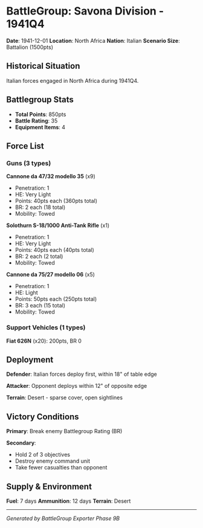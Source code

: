 # BattleGroup: Savona Division - 1941Q4

**Date**: 1941-12-01
**Location**: North Africa
**Nation**: Italian
**Scenario Size**: Battalion (1500pts)

## Historical Situation

Italian forces engaged in North Africa during 1941Q4.

## Battlegroup Stats

- **Total Points**: 850pts
- **Battle Rating**: 35
- **Equipment Items**: 4

## Force List

### Guns (3 types)

**Cannone da 47/32 modello 35** (x9)
- Penetration: 1
- HE: Very Light
- Points: 40pts each (360pts total)
- BR: 2 each (18 total)
- Mobility: Towed

**Solothurn S-18/1000 Anti-Tank Rifle** (x1)
- Penetration: 1
- HE: Very Light
- Points: 40pts each (40pts total)
- BR: 2 each (2 total)
- Mobility: Towed

**Cannone da 75/27 modello 06** (x5)
- Penetration: 1
- HE: Light
- Points: 50pts each (250pts total)
- BR: 3 each (15 total)
- Mobility: Towed

### Support Vehicles (1 types)

**Fiat 626N** (x20): 200pts, BR 0

## Deployment

**Defender**: Italian forces deploy first, within 18" of table edge

**Attacker**: Opponent deploys within 12" of opposite edge

**Terrain**: Desert - sparse cover, open sightlines

## Victory Conditions

**Primary**: Break enemy Battlegroup Rating (BR)

**Secondary**:
- Hold 2 of 3 objectives
- Destroy enemy command unit
- Take fewer casualties than opponent

## Supply & Environment

**Fuel**: 7 days
**Ammunition**: 12 days
**Terrain**: Desert

---

*Generated by BattleGroup Exporter Phase 9B*
